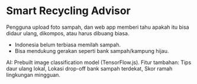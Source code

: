 # Smart Recycling Advisor
Pengguna upload foto sampah, dan web app memberi tahu apakah itu bisa didaur ulang, dikompos, atau harus dibuang biasa.

- Indonesia belum terbiasa memilah sampah.
- Bisa mendukung gerakan seperti bank sampah/kampung hijau.

AI: Prebuilt image classification model (TensorFlow.js).
Fitur tambahan: Tips daur ulang lokal, Lokasi drop-off bank sampah terdekat, Skor ramah lingkungan mingguan.
